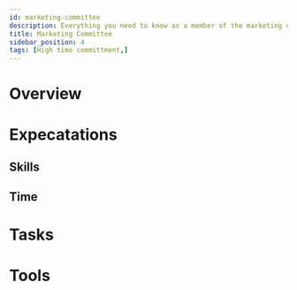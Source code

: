 ```yaml
---
id: marketing-committee
description: Everything you need to know as a member of the marketing committee
title: Marketing Committee
sidebar_position: 4
tags: [High time committment,]
---
```


# Overview

# Expecatations

## Skills

## Time

# Tasks

# Tools